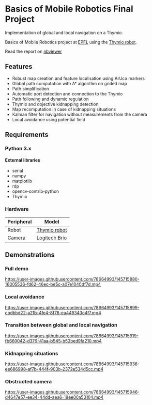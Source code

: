 # Basics of Mobile Robotics Final Project
Implementation of global and local navigation on a Thymio. 

Basics of Mobile Robotics project at [EPFL](https://www.epfl.ch/) using the [Thymio robot](https://www.thymio.org/).

Read the report on [nbviewer](https://nbviewer.org/github/nguyen-v/BMR-Final-Project/blob/master/BMR-Final-Project.ipynb)

## Features
- Robust map creation and feature localisation using ArUco markers
- Global path computation with A* algorithm on grided map
- Path simplification
- Automatic port detection and connection to the Thymio
- Path following and dynamic regulation
- Thymio and objective kidnapping detection
- Map recomputation in case of kidnapping situations
- Kalman filter for navigation without measurements from the camera
- Local avoidance using potential field
## Requirements
### Python 3.x
#### External libraries
  - serial
  - numpy
  - matplotlib
  - rdp
  - opencv-contrib-python
  - Thymio

### Hardware
| Peripheral                  | Model                                                                                                    |
|-----------------------------|----------------------------------------------------------------------------------------------------------|
| Robot                       | [Thymio robot](https://www.thymio.org/)                                                                  |
| Camera                      | [Logitech Brio](https://www.thymio.org/)                                                                 | 

## Demonstrations

### Full demo
https://user-images.githubusercontent.com/78664993/145715880-16005536-fd62-46ec-be5c-a07e1040df7d.mp4

### Local avoidance
https://user-images.githubusercontent.com/78664993/145715899-cbdbbd22-a21b-4fe4-8f78-ea449343c4f7.mp4

### Transition between global and local navigation
https://user-images.githubusercontent.com/78664993/145715919-fb660042-d376-41aa-b545-b53bed9fa210.mp4

### Kidnapping situations
https://user-images.githubusercontent.com/78664993/145715936-ee686998-af7b-444f-903b-2372e534d5cc.mp4

### Obstructed camera
https://user-images.githubusercontent.com/78664993/145715946-d4647e57-ee34-44dd-aea6-18ee00a53104.mp4

